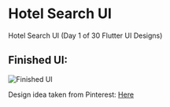 # Hotel Search UI
Hotel Search UI (Day 1 of 30 Flutter UI Designs)

## Finished UI:
![Finished UI](https://i.imgur.com/K2oMCH4.jpg)

Design idea taken from Pinterest: [Here](https://www.pinterest.co.uk/pin/800585271249152134/)
